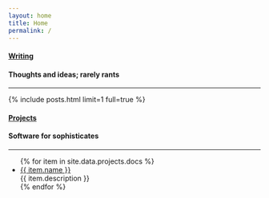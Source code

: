 ```yaml
---
layout: home
title: Home
permalink: /
---
```


<div class="uk-grid-large uk-child-width-expand@s" data-uk-grid>
    <div class="uk-width-3-5@s">
        <a class="uk-link" href="/writing">
            <h4 class="uk-text-large uk-text-light uk-margin-remove-bottom">
                Writing <span data-uk-icon="arrow-right"></span>
            </h4>
        </a>
        <h4 class="uk-text-lighter uk-margin-remove-top">
            Thoughts and ideas; rarely rants
        </h4>
        <hr class="uk-divider-small">
        <div class="uk-margin-medium-top uk-text-left">
        {% include posts.html limit=1 full=true %}
        </div>
    </div>
    <div>
        <a class="uk-link" href="/projects">
            <h4 class="uk-text-large uk-text-light uk-margin-remove-bottom">
                Projects <span data-uk-icon="arrow-right"></span>
            </h4>
        </a>
        <h4 class="uk-text-lighter uk-margin-remove-top">
            Software for sophisticates
        </h4>
        <hr class="uk-divider-small">
        <ul class="uk-list uk-list-large uk-margin-medium-top uk-text-left">
            {% for item in site.data.projects.docs %}
                <li>
                    <div class="uk-flex uk-flex-middle">
                        <span data-uk-icon="icon: {{- item.icon -}}; ratio: 0.9"></span>
                        <a class="uk-link uk-margin-small-left" href="{{- item.url -}}">{{ item.name }}</a>
                    </div>
                    <span class="uk-display-block uk-text-light">{{ item.description }}</span>
                </li>
            {% endfor %}
        </ul>
    </div>
</div>